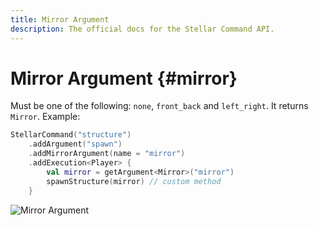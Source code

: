 ```yaml
---
title: Mirror Argument
description: The official docs for the Stellar Command API.
---
```


# Mirror Argument {#mirror}

Must be one of the following: `none`, `front_back` and `left_right`. It returns `Mirror`. Example:

```Kotlin
StellarCommand("structure")
    .addArgument("spawn")
    .addMirrorArgument(name = "mirror")
    .addExecution<Player> {
        val mirror = getArgument<Mirror>("mirror")
        spawnStructure(mirror) // custom method
    }
```

![Mirror Argument](https://cdn.lutto.dev/stellar/gifs/structure/mirror.gif)